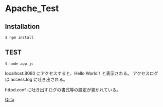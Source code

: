 # Apache_Test

## Installation

```
$ npm install
```

## TEST

```
$ node app.js
```

localhost:8080 にアクセスすると、Hello World！と表示される。
アクセスログは access.log に吐き出される。

httpd.conf に吐き出すログの書式等の設定が書かれている。

[Qiita](https://qiita.com/Taiga_Ito/items/b606cf0afb68d01f7ee4)
